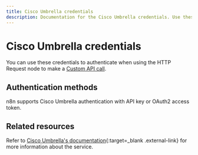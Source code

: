 ```yaml
---
title: Cisco Umbrella credentials
description: Documentation for the Cisco Umbrella credentials. Use these credentials to authenticate Cisco Umbrella in n8n, a workflow automation platform.
---
```


# Cisco Umbrella credentials

You can use these credentials to authenticate when using the HTTP Request node to make a [Custom API call](/integrations/custom-operations/).

## Authentication methods

n8n supports Cisco Umbrella authentication with API key or OAuth2 access token.

## Related resources

Refer to [Cisco Umbrella's documentation](https://developer.cisco.com/docs/cloud-security/#!authentication){:target=_blank .external-link} for more information about the service.


<!-- 
TODO
If this is a credential-only node, add a link to the node page on n8n's website. For example: https://n8n.io/integrations/356-gmail/ 
View [example workflows and related content](https://n8n.io/integrations/_Name_/){:target=_blank .external-link} on n8n's website.
-->
